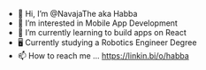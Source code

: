 - 👋 Hi, I’m @NavajaThe aka Habba
- 👀 I’m interested in Mobile App Development
- 📲 I’m currently learning to build apps on React
- 🖥️ Currently studying a Robotics Engineer Degree
- 📫 How to reach me ... https://linkin.bi/o/habba
